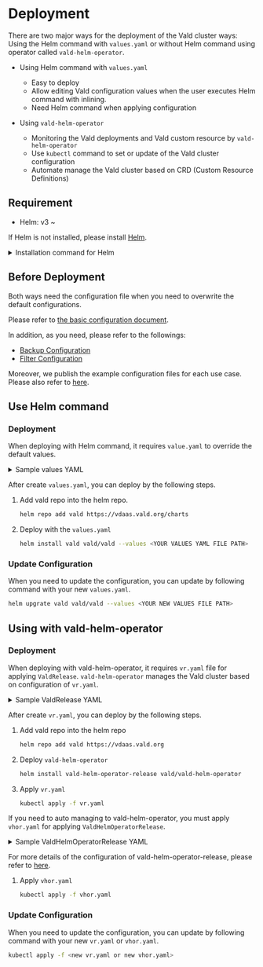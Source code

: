 # Deployment

There are two major ways for the deployment of the Vald cluster ways: Using the Helm command with `values.yaml` or without Helm command using operator called `vald-helm-operator`.

- Using Helm command with `values.yaml`
    - Easy to deploy
    - Allow editing Vald configuration values when the user executes Helm command with inlining.
    - Need Helm command when applying configuration

- Using `vald-helm-operator`
    - Monitoring the Vald deployments and Vald custom resource by `vald-helm-operator`
    - Use `kubectl` command to set or update of the Vald cluster configuration
    - Automate manage the Vald cluster based on CRD (Custom Resource Definitions)

<!-- TODO: Benefit vald-helm-operator -->

## Requirement

- Helm: v3 ~

If Helm is not installed, please install [Helm](https://helm.sh/docs/intro/install).

<details><summary>Installation command for Helm</summary><br>

```bash
curl https://raw.githubusercontent.com/helm/helm/main/scripts/get-helm-3 | bash
```

</details>

## Before Deployment

Both ways need the configuration file when you need to overwrite the default configurations.

Please refer to [the basic configuration document](../user-guides/configuration.md).

In addition, as you need, please refer to the followings:
- [Backup Configuration](../user-guides/backup-configuration.md)
- [Filter Configuration](../user-guides/filter-configuration.md)

Moreover, we publish the example configuration files for each use case.
Please also refer to [here](https://github.com/vdaas/vald/tree/main/charts/vald/values).

## Use Helm command

### Deployment

When deploying with Helm command, it requires `value.yaml` to override the default values.

<details><summary>Sample values YAML</summary><br>

```yaml
defaults:
  logging:
    level: debug
  image:
    # Please set the specified version, e.g., v1.5.6, instead of latest
    tag: "latest"
  server_config:
    healths:
      liveness:
        livenessProbe:
          initialDelaySeconds: 60
      readiness:
        readinessProbe:
          initialDelaySeconds: 60

  ## vald-lb-gateway settings
  gateway:
    lb:
      minReplicas: 2
      maxReplicas: 2
      gateway_config:
        index_replica: 2

  ## vald-agent settings
  agent:
    minReplicas: 6
    maxReplicas: 6
    podManagementPolicy: Parallel
    ngt:
      dimension: 784
      distance_type: l2
      object_type: float
      # When auto_index_check_duration_limit is minus value, the agent auto indexing is effectively disabled.
      auto_index_check_duration_limit: "-1s"
      # When auto_index_duration_limit is minus value, the agent auto indexing is effectively disabled.
      auto_index_duration_limit: "-1s"
      auto_create_index_pool_size: 10000
      default_pool_size: 10000

  ## vald-discoverer settings
  discoverer:
    resources:
      requests:
        cpu: 150m
        memory: 50Mi

  ## vald-manager settings
  manager:
    index:
      resources:
        requests:
          cpu: 150m
          memory: 30Mi
      indexer:
        auto_index_duration_limit: 1m
        auto_index_check_duration: 40s
```

</details>

After create `values.yaml`, you can deploy by the following steps.

1. Add vald repo into the helm repo.

    ```bash
    helm repo add vald https://vdaas.vald.org/charts
    ```

1. Deploy with the `values.yaml`

    ```bash
    helm install vald vald/vald --values <YOUR VALUES YAML FILE PATH>
    ```

### Update Configuration

When you need to update the configuration, you can update by following command with your new `values.yaml`.

```bash
helm upgrate vald vald/vald --values <YOUR NEW VALUES FILE PATH>
```

## Using with vald-helm-operator

### Deployment

When deploying with vald-helm-operator, it requires `vr.yaml` file for applying `ValdRelease`.
`vald-helm-operator` manages the Vald cluster based on configuration of `vr.yaml`.

<details><summary>Sample ValdRelease YAML</summary><br>

```yaml
apiVersion: vald.vdaas.org/v1
kind: ValdRelease
metadata:
  name: vald-cluster
# the values of Helm chart for Vald can be placed under the `spec` field.
spec:
  defaults:
    logging:
      level: debug
    image:
      # Please set the specified version, e.g., v1.5.6, instead of latest
      tag: "latest"
    server_config:
      healths:
        liveness:
          livenessProbe:
            initialDelaySeconds: 60
        readiness:
          readinessProbe:
            initialDelaySeconds: 60

    ## vald-lb-gateway settings
    gateway:
      lb:
        minReplicas: 2
        maxReplicas: 2
        gateway_config:
         index_replica: 2

    ## vald-agent settings
    agent:
      minReplicas: 6
      maxReplicas: 6
      podManagementPolicy: Parallel
      ngt:
        dimension: 784
        distance_type: l2
        object_type: float
        # When auto_index_check_duration_limit is minus value, the agent auto indexing is effectively disabled.
        auto_index_check_duration_limit: "-1s"
        # When auto_index_duration_limit is minus value, the agent auto indexing is effectively disabled.
        auto_index_duration_limit: "-1s"
        auto_create_index_pool_size: 10000
        default_pool_size: 10000

    ## vald-discoverer settings
    discoverer:
      resources:
        requests:
          cpu: 150m
          memory: 50Mi

    ## vald-manager settings
    manager:
      index:
        resources:
          requests:
            cpu: 150m
            memory: 30Mi
        indexer:
          auto_index_duration_limit: 1m
          auto_index_check_duration: 40s
```

</details>

After create `vr.yaml`, you can deploy by the following steps.

1. Add vald repo into the helm repo

    ```bash
    helm repo add vald https://vdaas.vald.org
     ```

1. Deploy `vald-helm-operator`

    ```bash
    helm install vald-helm-operator-release vald/vald-helm-operator
    ```

1. Apply `vr.yaml`

    ```bash
    kubectl apply -f vr.yaml
    ```

If you need to auto managing to vald-helm-operator, you must apply `vhor.yaml` for applying `ValdHelmOperatorRelease`.

<details><summary>Sample ValdHelmOperatorRelease YAML</summary><br>

```yaml
apiVersion: vald.vdaas.org/v1
kind: ValdHelmOperatorRelease
metadata:
  name: vald-helm-operator-release
# the values of Helm chart for vald-helm-operator can be placed under the `spec` field.
spec:
  watchNamespaces: "default"
```

</details>

For more details of the configuration of vald-helm-operator-release, please refer to [here](https://github.com/vdaas/vald/tree/main/charts/vald-helm-operator#configuration).

1. Apply `vhor.yaml`

    ```bash
    kubectl apply -f vhor.yaml
    ```

### Update Configuration

When you need to update the configuration, you can update by following command with your new `vr.yaml` or `vhor.yaml`.

```bash
kubectl apply -f <new vr.yaml or new vhor.yaml>
```
